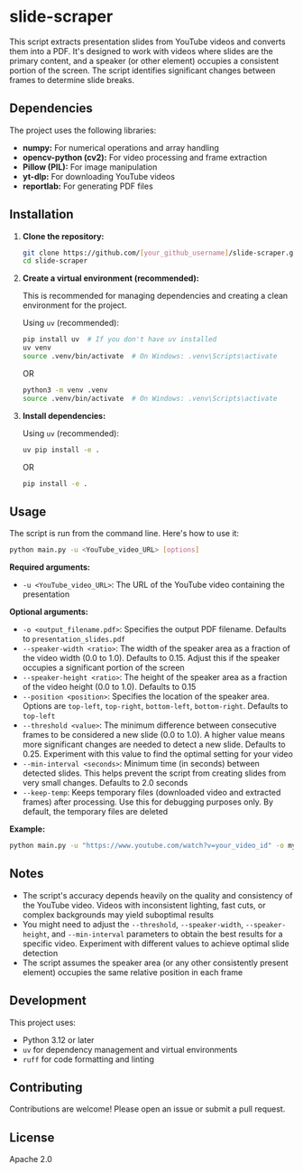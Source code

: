 # slide-scraper

This script extracts presentation slides from YouTube videos and converts them into a PDF. It's designed to work with videos where slides are the primary content, and a speaker (or other element) occupies a consistent portion of the screen. The script identifies significant changes between frames to determine slide breaks.

## Dependencies

The project uses the following libraries:

* **numpy:** For numerical operations and array handling
* **opencv-python (cv2):** For video processing and frame extraction
* **Pillow (PIL):** For image manipulation
* **yt-dlp:** For downloading YouTube videos
* **reportlab:** For generating PDF files

## Installation

1. **Clone the repository:**
   ```bash
   git clone https://github.com/[your_github_username]/slide-scraper.git
   cd slide-scraper
   ```

2. **Create a virtual environment (recommended):**

   This is recommended for managing dependencies and creating a clean environment for the project.

    Using `uv` (recommended):
   ```bash
   pip install uv  # If you don't have uv installed
   uv venv
   source .venv/bin/activate  # On Windows: .venv\Scripts\activate
   ```
   OR 

   ```bash
   python3 -m venv .venv
   source .venv/bin/activate  # On Windows: .venv\Scripts\activate
   ```

3. **Install dependencies:**
   
   Using `uv` (recommended):
   ```bash
   uv pip install -e .
   ```
   OR
   ```bash
   pip install -e .
   ```

## Usage

The script is run from the command line. Here's how to use it:

```bash
python main.py -u <YouTube_video_URL> [options]
```

**Required arguments:**

* `-u <YouTube_video_URL>`: The URL of the YouTube video containing the presentation

**Optional arguments:**

* `-o <output_filename.pdf>`: Specifies the output PDF filename. Defaults to `presentation_slides.pdf`
* `--speaker-width <ratio>`: The width of the speaker area as a fraction of the video width (0.0 to 1.0). Defaults to 0.15. Adjust this if the speaker occupies a significant portion of the screen
* `--speaker-height <ratio>`: The height of the speaker area as a fraction of the video height (0.0 to 1.0). Defaults to 0.15
* `--position <position>`: Specifies the location of the speaker area. Options are `top-left`, `top-right`, `bottom-left`, `bottom-right`. Defaults to `top-left`
* `--threshold <value>`: The minimum difference between consecutive frames to be considered a new slide (0.0 to 1.0). A higher value means more significant changes are needed to detect a new slide. Defaults to 0.25. Experiment with this value to find the optimal setting for your video
* `--min-interval <seconds>`: Minimum time (in seconds) between detected slides. This helps prevent the script from creating slides from very small changes. Defaults to 2.0 seconds
* `--keep-temp`: Keeps temporary files (downloaded video and extracted frames) after processing. Use this for debugging purposes only. By default, the temporary files are deleted

**Example:**

```bash
python main.py -u "https://www.youtube.com/watch?v=your_video_id" -o my_presentation.pdf --speaker-width 0.2 --speaker-height 0.3 --threshold 0.15
```

## Notes

* The script's accuracy depends heavily on the quality and consistency of the YouTube video. Videos with inconsistent lighting, fast cuts, or complex backgrounds may yield suboptimal results
* You might need to adjust the `--threshold`, `--speaker-width`, `--speaker-height`, and `--min-interval` parameters to obtain the best results for a specific video. Experiment with different values to achieve optimal slide detection
* The script assumes the speaker area (or any other consistently present element) occupies the same relative position in each frame

## Development

This project uses:
* Python 3.12 or later
* `uv` for dependency management and virtual environments
* `ruff` for code formatting and linting

## Contributing

Contributions are welcome! Please open an issue or submit a pull request.

## License

Apache 2.0